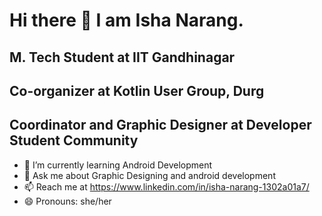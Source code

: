 # Hi there 👋 I am Isha Narang.
## M. Tech Student at IIT Gandhinagar
## Co-organizer at Kotlin User Group, Durg
## Coordinator and Graphic Designer at Developer Student Community
- 🌱 I’m currently learning Android Development
- 💬 Ask me about Graphic Designing and android development
- 📫 Reach me at https://www.linkedin.com/in/isha-narang-1302a01a7/
- 😄 Pronouns: she/her


